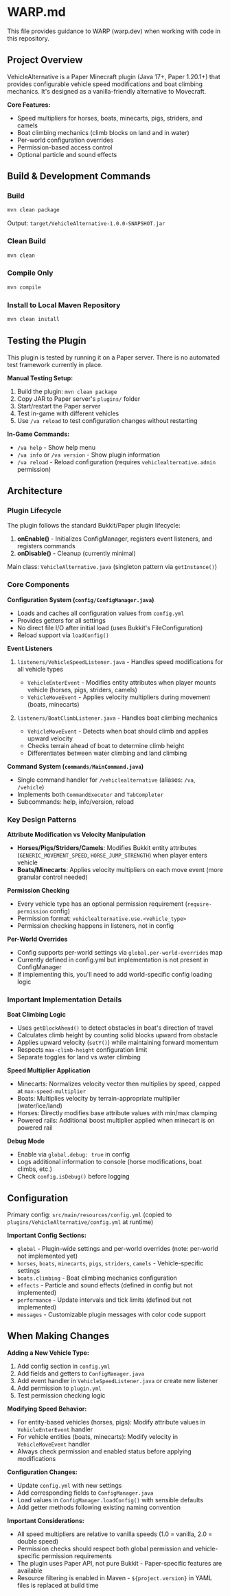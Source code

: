 # WARP.md

This file provides guidance to WARP (warp.dev) when working with code in this repository.

## Project Overview

VehicleAlternative is a Paper Minecraft plugin (Java 17+, Paper 1.20.1+) that provides configurable vehicle speed modifications and boat climbing mechanics. It's designed as a vanilla-friendly alternative to Movecraft.

**Core Features:**
- Speed multipliers for horses, boats, minecarts, pigs, striders, and camels
- Boat climbing mechanics (climb blocks on land and in water)
- Per-world configuration overrides
- Permission-based access control
- Optional particle and sound effects

## Build & Development Commands

### Build
```bash
mvn clean package
```
Output: `target/VehicleAlternative-1.0.0-SNAPSHOT.jar`

### Clean Build
```bash
mvn clean
```

### Compile Only
```bash
mvn compile
```

### Install to Local Maven Repository
```bash
mvn clean install
```

## Testing the Plugin

This plugin is tested by running it on a Paper server. There is no automated test framework currently in place.

**Manual Testing Setup:**
1. Build the plugin: `mvn clean package`
2. Copy JAR to Paper server's `plugins/` folder
3. Start/restart the Paper server
4. Test in-game with different vehicles
5. Use `/va reload` to test configuration changes without restarting

**In-Game Commands:**
- `/va help` - Show help menu
- `/va info` or `/va version` - Show plugin information
- `/va reload` - Reload configuration (requires `vehiclealternative.admin` permission)

## Architecture

### Plugin Lifecycle
The plugin follows the standard Bukkit/Paper plugin lifecycle:
1. **onEnable()** - Initializes ConfigManager, registers event listeners, and registers commands
2. **onDisable()** - Cleanup (currently minimal)

Main class: `VehicleAlternative.java` (singleton pattern via `getInstance()`)

### Core Components

**Configuration System (`config/ConfigManager.java`)**
- Loads and caches all configuration values from `config.yml`
- Provides getters for all settings
- No direct file I/O after initial load (uses Bukkit's FileConfiguration)
- Reload support via `loadConfig()`

**Event Listeners**
1. `listeners/VehicleSpeedListener.java` - Handles speed modifications for all vehicle types
   - `VehicleEnterEvent` - Modifies entity attributes when player mounts vehicle (horses, pigs, striders, camels)
   - `VehicleMoveEvent` - Applies velocity multipliers during movement (boats, minecarts)
   
2. `listeners/BoatClimbListener.java` - Handles boat climbing mechanics
   - `VehicleMoveEvent` - Detects when boat should climb and applies upward velocity
   - Checks terrain ahead of boat to determine climb height
   - Differentiates between water climbing and land climbing

**Command System (`commands/MainCommand.java`)**
- Single command handler for `/vehiclealternative` (aliases: `/va`, `/vehicle`)
- Implements both `CommandExecutor` and `TabCompleter`
- Subcommands: help, info/version, reload

### Key Design Patterns

**Attribute Modification vs Velocity Manipulation**
- **Horses/Pigs/Striders/Camels**: Modifies Bukkit entity attributes (`GENERIC_MOVEMENT_SPEED`, `HORSE_JUMP_STRENGTH`) when player enters vehicle
- **Boats/Minecarts**: Applies velocity multipliers on each move event (more granular control needed)

**Permission Checking**
- Every vehicle type has an optional permission requirement (`require-permission` config)
- Permission format: `vehiclealternative.use.<vehicle_type>`
- Permission checking happens in listeners, not in config

**Per-World Overrides**
- Config supports per-world settings via `global.per-world-overrides` map
- Currently defined in config.yml but implementation is not present in ConfigManager
- If implementing this, you'll need to add world-specific config loading logic

### Important Implementation Details

**Boat Climbing Logic**
- Uses `getBlockAhead()` to detect obstacles in boat's direction of travel
- Calculates climb height by counting solid blocks upward from obstacle
- Applies upward velocity (`setY()`) while maintaining forward momentum
- Respects `max-climb-height` configuration limit
- Separate toggles for land vs water climbing

**Speed Multiplier Application**
- Minecarts: Normalizes velocity vector then multiplies by speed, capped at `max-speed-multiplier`
- Boats: Multiplies velocity by terrain-appropriate multiplier (water/ice/land)
- Horses: Directly modifies base attribute values with min/max clamping
- Powered rails: Additional boost multiplier applied when minecart is on powered rail

**Debug Mode**
- Enable via `global.debug: true` in config
- Logs additional information to console (horse modifications, boat climbs, etc.)
- Check `config.isDebug()` before logging

## Configuration

Primary config: `src/main/resources/config.yml` (copied to `plugins/VehicleAlternative/config.yml` at runtime)

**Important Config Sections:**
- `global` - Plugin-wide settings and per-world overrides (note: per-world not implemented yet)
- `horses`, `boats`, `minecarts`, `pigs`, `striders`, `camels` - Vehicle-specific settings
- `boats.climbing` - Boat climbing mechanics configuration
- `effects` - Particle and sound effects (defined in config but not implemented)
- `performance` - Update intervals and tick limits (defined but not implemented)
- `messages` - Customizable plugin messages with color code support

## When Making Changes

**Adding a New Vehicle Type:**
1. Add config section in `config.yml`
2. Add fields and getters to `ConfigManager.java`
3. Add event handler in `VehicleSpeedListener.java` or create new listener
4. Add permission to `plugin.yml`
5. Test permission checking logic

**Modifying Speed Behavior:**
- For entity-based vehicles (horses, pigs): Modify attribute values in `VehicleEnterEvent` handler
- For vehicle entities (boats, minecarts): Modify velocity in `VehicleMoveEvent` handler
- Always check permission and enabled status before applying modifications

**Configuration Changes:**
- Update `config.yml` with new settings
- Add corresponding fields to `ConfigManager.java`
- Load values in `ConfigManager.loadConfig()` with sensible defaults
- Add getter methods following existing naming convention

**Important Considerations:**
- All speed multipliers are relative to vanilla speeds (1.0 = vanilla, 2.0 = double speed)
- Permission checks should respect both global permission and vehicle-specific permission requirements
- The plugin uses Paper API, not pure Bukkit - Paper-specific features are available
- Resource filtering is enabled in Maven - `${project.version}` in YAML files is replaced at build time
